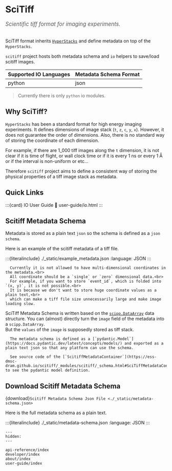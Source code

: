 # SciTiff

<span style="font-size:1.2em;font-style:italic;color:#5a5a5a">
  Scientific tiff format for imaging experiments.
  </br></br>
</span>

SciTiff format inherits [``HyperStacks``](https://imagejdocu.list.lu/gui/image/hyperstacks) and define metadata on top of the ``HyperStacks``.

`scitiff` project hosts both metadata schema and `io` helpers to save/load scitiff images.

| Supported IO Languages | Metadata Schema Format |
| ---------------------- | ---------------------- |
| python                 | json                   |

> Currently there is only `python` io modules.

## Why SciTiff?
`HyperStacks` has been a standard format for high energy imaging experiments.
It defines dimensions of image stack (`t`, `z`, `c`, `y`, `x`).
However, it does not guarantee the order of dimensions.
Also, there is no standard way of storing the coordinate of each dimension.

For example, if there are 1_000 tiff images along the `t` dimension, it is not clear if it is time of flight, or wall clock time or if it is every 1 ns or every 1 Å or if the interval is non-uniform or etc...

Therefore `scitiff` project aims to define a consistent way of storing the physical properties of a tiff image stack as metadata.

## Quick Links

:::{card} IO User Guide
:link: user-guide/io.html
:::

## Scitiff Metadata Schema
Metadata is stored as a plain text `json` so the schema is defined as a `json schema`.

Here is an example of the scitiff metadata of a tiff file.

:::{literalinclude} ./_static/example_metadata.json
  :language: JSON
:::

```{warning}
  Currently it is not allowed to have multi-dimensional coordinates in the metadata.<br>
  All coordinate should be a `single` or `zero` dimensional data.<br>
  For example, if you want to store `event_id`, which is folded into `(x, y)`, it is not possible.<br>
  It is because we don't want to store huge coordinate values as a plain text,<br>
  which can make a tiff file size unnecessarily large and make image loading slow.

```

SciTiff Metadata Schema is written based on the [`scipp.DataArray`](https://scipp.github.io/user-guide/data-structures/data-structures.html#DataArray) data structure.
You can (almost) directly turn the `image` field of the metadata into a `scipp.DataArray`.<br>
But the `values` of the `image` is supposedly stored as tiff stack.

```{note}
  The metadata schema is defined as a [`pydantic.Model`](https://docs.pydantic.dev/latest/concepts/models/) and exported as a plain text json so that any platform can use the schema.

  See source code of the [`ScitiffMetadataContainer`](https://ess-dmsc-dram.github.io/scitiff/_modules/scitiff/_schema.html#SciTiffMetadataContainer) to see the pydantic model definition.
```

## Download Scitiff Metadata Schema
{download}`Scitiff Metadata Schema Json File <./_static/metadata-schema.json>`

Here is the full metadata schema as a plain text.

:::{literalinclude} ./_static/metadata-schema.json
  :language: JSON
:::

```{toctree}
---
hidden:
---

api-reference/index
developer/index
about/index
user-guide/index
```
